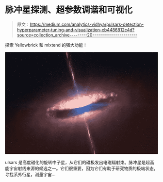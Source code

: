 # 脉冲星探测、超参数调谐和可视化

> 原文：<https://medium.com/analytics-vidhya/pulsars-detection-hyperparameter-tuning-and-visualization-cb4486812c4d?source=collection_archive---------20----------------------->

探索 Yellowbrick 和 mlxtend 的强大功能！

![](img/97f15ba9df0dddc4c4ab39024de74b0a.png)

ulsars 是高度磁化的旋转中子星，从它们的磁极发出电磁辐射束。脉冲星是超高能宇宙射线来源的候选之一。它们很重要，因为它们有助于研究物质的极端状态，寻找系外行星，测量宇宙…